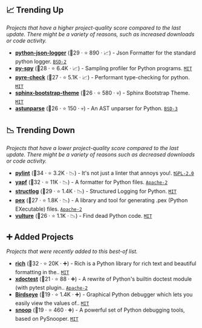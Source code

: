 ## 📈 Trending Up

_Projects that have a higher project-quality score compared to the last update. There might be a variety of reasons, such as increased downloads or code activity._

- <b><a href="https://github.com/madzak/python-json-logger">python-json-logger</a></b> (🥈29 ·  ⭐ 890 · 📈) - Json Formatter for the standard python logger. <code><a href="http://bit.ly/3rqEWVr">BSD-2</a></code>
- <b><a href="https://github.com/benfred/py-spy">py-spy</a></b> (🥈28 ·  ⭐ 6.4K · 📈) - Sampling profiler for Python programs. <code><a href="http://bit.ly/34MBwT8">MIT</a></code>
- <b><a href="https://github.com/facebook/pyre-check">pyre-check</a></b> (🥈27 ·  ⭐ 5.1K · 📈) - Performant type-checking for python. <code><a href="http://bit.ly/34MBwT8">MIT</a></code>
- <b><a href="https://github.com/ryan-roemer/sphinx-bootstrap-theme">sphinx-bootstrap-theme</a></b> (🥈26 ·  ⭐ 580 · 💀) - Sphinx Bootstrap Theme. <code><a href="http://bit.ly/34MBwT8">MIT</a></code> <code><img src="https://www.sphinx-doc.org/en/master/_static/favicon.svg" style="display:inline;" width="13" height="13"></code>
- <b><a href="https://github.com/simonpercivall/astunparse">astunparse</a></b> (🥉26 ·  ⭐ 150 · 💀) - An AST unparser for Python. <code><a href="http://bit.ly/3aKzpTv">BSD-3</a></code>

## 📉 Trending Down

_Projects that have a lower project-quality score compared to the last update. There might be a variety of reasons such as decreased downloads or code activity._

- <b><a href="https://github.com/PyCQA/pylint">pylint</a></b> (🥇34 ·  ⭐ 3.2K · 📉) - It's not just a linter that annoys you!. <code><a href="http://bit.ly/2KucAZR">❗️GPL-2.0</a></code>
- <b><a href="https://github.com/google/yapf">yapf</a></b> (🥉32 ·  ⭐ 11K · 📉) - A formatter for Python files. <code><a href="http://bit.ly/3nYMfla">Apache-2</a></code>
- <b><a href="https://github.com/hynek/structlog">structlog</a></b> (🥈29 ·  ⭐ 1.4K · 📉) - Structured Logging for Python. <code><a href="http://bit.ly/34MBwT8">MIT</a></code>
- <b><a href="https://github.com/pantsbuild/pex">pex</a></b> (🥈27 ·  ⭐ 1.8K · 📉) - A library and tool for generating .pex (Python EXecutable) files. <code><a href="http://bit.ly/3nYMfla">Apache-2</a></code>
- <b><a href="https://github.com/jendrikseipp/vulture">vulture</a></b> (🥈26 ·  ⭐ 1.1K · 📉) - Find dead Python code. <code><a href="http://bit.ly/34MBwT8">MIT</a></code>

## ➕ Added Projects

_Projects that were recently added to this best-of list._

- <b><a href="https://github.com/willmcgugan/rich">rich</a></b> (🥇32 ·  ⭐ 20K · ➕) - Rich is a Python library for rich text and beautiful formatting in the.. <code><a href="http://bit.ly/34MBwT8">MIT</a></code>
- <b><a href="https://github.com/Erotemic/xdoctest">xdoctest</a></b> (🥉21 ·  ⭐ 88 · ➕) - A rewrite of Python's builtin doctest module (with pytest plugin.. <code><a href="http://bit.ly/3nYMfla">Apache-2</a></code>
- <b><a href="https://github.com/alexmojaki/birdseye">Birdseye</a></b> (🥉19 ·  ⭐ 1.4K · ➕) - Graphical Python debugger which lets you easily view the values of.. <code><a href="http://bit.ly/34MBwT8">MIT</a></code>
- <b><a href="https://github.com/alexmojaki/snoop">snoop</a></b> (🥉19 ·  ⭐ 460 · ➕) - A powerful set of Python debugging tools, based on PySnooper. <code><a href="http://bit.ly/34MBwT8">MIT</a></code>

